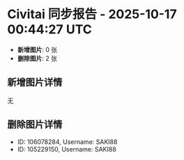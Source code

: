 # Civitai 同步报告 - 2025-10-17 00:44:27 UTC

- **新增图片**: 0 张
- **删除图片**: 2 张

## 新增图片详情
无

## 删除图片详情
- ID: 106078284, Username: SAKI88
- ID: 105229150, Username: SAKI88
